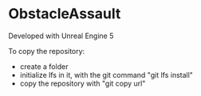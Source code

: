 # ObstacleAssault

Developed with Unreal Engine 5

 To copy the repository:
 - create a folder
 - initialize lfs in it, with the git command "git lfs install"
 - copy the repository with "git copy url"
